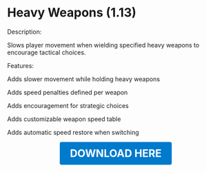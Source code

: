 # Heavy Weapons (1.13)

Description:

Slows player movement when wielding specified heavy weapons to encourage tactical choices.

Features:

Adds slower movement while holding heavy weapons

Adds speed penalties defined per weapon

Adds encouragement for strategic choices

Adds customizable weapon speed table

Adds automatic speed restore when switching

<p align="center"><a href="https://github.com/LiliaFramework/Modules/raw/refs/heads/gh-pages/slowweapons.zip" style="display:inline-block;padding:12px 24px;font-size:1.5rem;font-weight:bold;text-decoration:none;color:#fff;background-color:#007acc;border-radius:4px;">DOWNLOAD HERE</a></p>